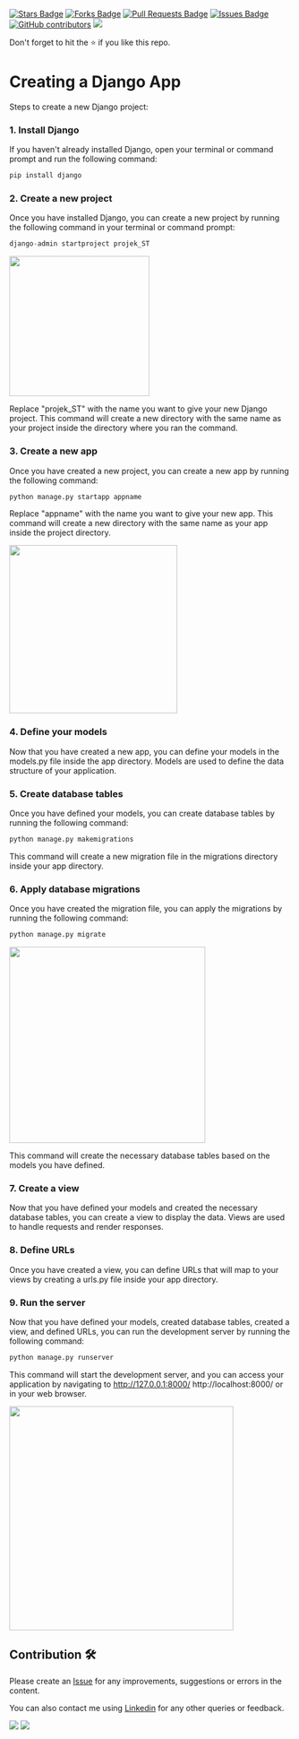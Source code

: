 <a href="https://github.com/drshahizan/learn-django/stargazers"><img src="https://img.shields.io/github/stars/drshahizan/learn-django" alt="Stars Badge"/></a>
<a href="https://github.com/drshahizan/learn-django/network/members"><img src="https://img.shields.io/github/forks/drshahizan/learn-django" alt="Forks Badge"/></a>
<a href="https://github.com/drshahizan/learn-django/pulls"><img src="https://img.shields.io/github/issues-pr/drshahizan/learn-django" alt="Pull Requests Badge"/></a>
<a href="https://github.com/drshahizan/learn-django/issues"><img src="https://img.shields.io/github/issues/drshahizan/learn-django" alt="Issues Badge"/></a>
<a href="https://github.com/drshahizan/learn-django/graphs/contributors"><img alt="GitHub contributors" src="https://img.shields.io/github/contributors/drshahizan/learn-django?color=2b9348"></a>
![](https://visitor-badge.glitch.me/badge?page_id=drshahizan/learn-django)

Don't forget to hit the :star: if you like this repo.

# Creating a Django App	

Steps to create a new Django project:

### 1. Install Django
If you haven't already installed Django, open your terminal or command prompt and run the following command:

```python
pip install django
```

### 2. Create a new project
Once you have installed Django, you can create a new project by running the following command in your terminal or command prompt:

```python
django-admin startproject projek_ST
```
<img src="vsc.png" width="250" />

Replace "projek_ST" with the name you want to give your new Django project. This command will create a new directory with the same name as your project inside the directory where you ran the command.

### 3. Create a new app
Once you have created a new project, you can create a new app by running the following command:

```python
python manage.py startapp appname
```

Replace "appname" with the name you want to give your new app. This command will create a new directory with the same name as your app inside the project directory.

<img src="members.png" width="300" />


### 4. Define your models
Now that you have created a new app, you can define your models in the models.py file inside the app directory. Models are used to define the data structure of your application.

### 5. Create database tables
Once you have defined your models, you can create database tables by running the following command:

```python
python manage.py makemigrations
```

This command will create a new migration file in the migrations directory inside your app directory.

### 6. Apply database migrations
Once you have created the migration file, you can apply the migrations by running the following command:

```python
python manage.py migrate
```
<img src="migrate.png" width="350" />

This command will create the necessary database tables based on the models you have defined.

### 7. Create a view
Now that you have defined your models and created the necessary database tables, you can create a view to display the data. Views are used to handle requests and render responses.

### 8. Define URLs
Once you have created a view, you can define URLs that will map to your views by creating a urls.py file inside your app directory.

### 9. Run the server
Now that you have defined your models, created database tables, created a view, and defined URLs, you can run the development server by running the following command:

```python
python manage.py runserver
```

This command will start the development server, and you can access your application by navigating to http://127.0.0.1:8000/ http://localhost:8000/ or in your web browser.

<img src="localhost.png" width="400" />

## Contribution 🛠️
Please create an [Issue](https://github.com/drshahizan/learn-django/issues) for any improvements, suggestions or errors in the content.

You can also contact me using [Linkedin](https://www.linkedin.com/in/drshahizan/) for any other queries or feedback.

![](https://komarev.com/ghpvc/?username=drshahizan&label=Views&color=0e75b6&style=flat)
![](https://hit.yhype.me/github/profile?user_id=81284918)

